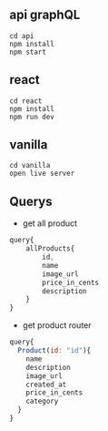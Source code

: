 ## api graphQL

    cd api
    npm install
    npm start

## react
    
    cd react
    npm install
    npm run dev

## vanilla 

    cd vanilla 
    open live server

## Querys
- get all product 
```js
query{
    allProducts{
        id,
        name
        image_url
        price_in_cents
        description
    }
}
```

- get product router

```js
query{
  Product(id: "id"){
    name
    description
    image_url
    created_at
    price_in_cents
    category
  }
}
```
